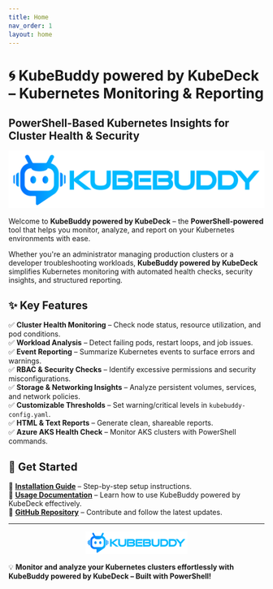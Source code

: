 ```yaml
---
title: Home
nav_order: 1
layout: home
---
```


# 🌀 KubeBuddy powered by KubeDeck – Kubernetes Monitoring & Reporting

## **PowerShell-Based Kubernetes Insights for Cluster Health & Security**

<p align="center">
<img id="logo" src="assets/images/KubeBuddyDark.png" />
</p>

Welcome to **KubeBuddy powered by KubeDeck** – the **PowerShell-powered** tool that helps you monitor, analyze, and report on your Kubernetes environments with ease.

Whether you're an administrator managing production clusters or a developer troubleshooting workloads, **KubeBuddy powered by KubeDeck** simplifies Kubernetes monitoring with automated health checks, security insights, and structured reporting.

## ✨ Key Features

✅ **Cluster Health Monitoring** – Check node status, resource utilization, and pod conditions.  
✅ **Workload Analysis** – Detect failing pods, restart loops, and job issues.  
✅ **Event Reporting** – Summarize Kubernetes events to surface errors and warnings.  
✅ **RBAC & Security Checks** – Identify excessive permissions and security misconfigurations.  
✅ **Storage & Networking Insights** – Analyze persistent volumes, services, and network policies.  
✅ **Customizable Thresholds** – Set warning/critical levels in `kubebuddy-config.yaml`.  
✅ **HTML & Text Reports** – Generate clean, shareable reports.  
✅ **Azure AKS Health Check** – Monitor AKS clusters with PowerShell commands.  

## 🚀 Get Started

📌 **[Installation Guide](docs/installation)** – Step-by-step setup instructions.  
📌 **[Usage Documentation](docs/usage)** – Learn how to use KubeBuddy powered by KubeDeck effectively.  
📌 **[GitHub Repository](https://github.com/KubeDeckio/KubeBuddy)** – Contribute and follow the latest updates.  

---

<p align="center">
<img id="logo" src="assets/images/KubeBuddyDark.png" width="200px" />
</p>

💡 **Monitor and analyze your Kubernetes clusters effortlessly with KubeBuddy powered by KubeDeck – Built with PowerShell!**

